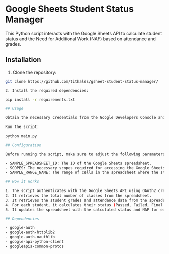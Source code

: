 # Google Sheets Student Status Manager

This Python script interacts with the Google Sheets API to calculate student status and the Need for Additional Work (NAF) based on attendance and grades.

## Installation

1. Clone the repository:

```bash
git clone https://github.com/tithalss/gsheet-student-status-manager/

2. Install the required dependencies:

pip install -r requirements.txt

## Usage

Obtain the necessary credentials from the Google Developers Console and save them as credentials.json in the project directory.

Run the script:

python main.py

## Configuration

Before running the script, make sure to adjust the following parameters in the main.py file:

- SAMPLE_SPREADSHEET_ID: The ID of the Google Sheets spreadsheet.
- SCOPES: The necessary scopes required for accessing the Google Sheets API.
- SAMPLE_RANGE_NAME: The range of cells in the spreadsheet where the student data is located.

## How it Works

1. The script authenticates with the Google Sheets API using OAuth2 credentials.
2. It retrieves the total number of classes from the spreadsheet.
3. It retrieves the student grades and attendance data from the spreadsheet.
4. For each student, it calculates their status (Passed, Failed, Final Exam, or Failed due to absence) and the NAF if applicable.
5. It updates the spreadsheet with the calculated status and NAF for each student.

## Dependencies

- google-auth
- google-auth-httplib2
- google-auth-oauthlib
- google-api-python-client
- googleapis-common-protos
